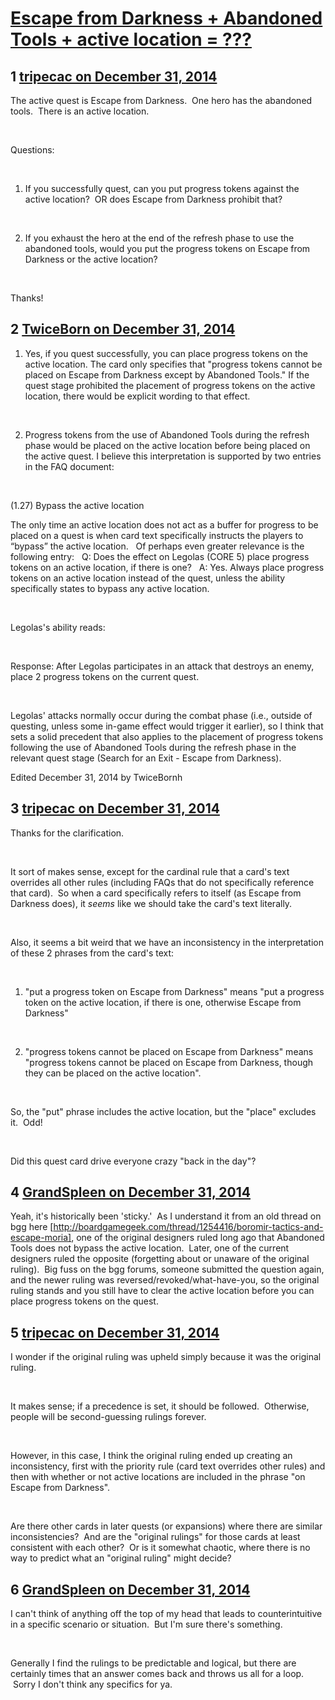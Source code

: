 # [Escape from Darkness + Abandoned Tools + active location = ???](https://community.fantasyflightgames.com/topic/130343-escape-from-darkness-abandoned-tools-active-location/)

## 1 [tripecac on December 31, 2014](https://community.fantasyflightgames.com/topic/130343-escape-from-darkness-abandoned-tools-active-location/?do=findComment&comment=1386978)

The active quest is Escape from Darkness.  One hero has the abandoned tools.  There is an active location.

 

Questions:

 

1) If you successfully quest, can you put progress tokens against the active location?  OR does Escape from Darkness prohibit that?

 

2) If you exhaust the hero at the end of the refresh phase to use the abandoned tools, would you put the progress tokens on Escape from Darkness or the active location?

 

Thanks!

## 2 [TwiceBorn on December 31, 2014](https://community.fantasyflightgames.com/topic/130343-escape-from-darkness-abandoned-tools-active-location/?do=findComment&comment=1387236)

1) Yes, if you quest successfully, you can place progress tokens on the active location. The card only specifies that "progress tokens cannot be placed on Escape from Darkness except by Abandoned Tools." If the quest stage prohibited the placement of progress tokens on the active location, there would be explicit wording to that effect.

 

2) Progress tokens from the use of Abandoned Tools during the refresh phase would be placed on the active location before being placed on the active quest. I believe this interpretation is supported by two entries in the FAQ document:

 

(1.27) Bypass the active location

The only time an active location does not act as a
buffer for progress to be placed on a quest is when card
text specifically instructs the players to “bypass” the
active location.
 
Of perhaps even greater relevance is the following entry:
 
Q: Does the effect on Legolas (CORE 5) place progress
tokens on an active location, if there is one?
 
A: Yes. Always place progress tokens on an active
location instead of the quest, unless the ability
specifically states to bypass any active location.

 

Legolas's ability reads: 

 

Response: After Legolas participates in an attack that destroys an enemy, place 2 progress tokens on the current quest.

 

Legolas' attacks normally occur during the combat phase (i.e., outside of questing, unless some in-game effect would trigger it earlier), so I think that sets a solid precedent that also applies to the placement of progress tokens following the use of Abandoned Tools during the refresh phase in the relevant quest stage (Search for an Exit - Escape from Darkness).

Edited December 31, 2014 by TwiceBornh

## 3 [tripecac on December 31, 2014](https://community.fantasyflightgames.com/topic/130343-escape-from-darkness-abandoned-tools-active-location/?do=findComment&comment=1387599)

Thanks for the clarification.

 

It sort of makes sense, except for the cardinal rule that a card's text overrides all other rules (including FAQs that do not specifically reference that card).  So when a card specifically refers to itself (as Escape from Darkness does), it *seems* like we should take the card's text literally.

 

Also, it seems a bit weird that we have an inconsistency in the interpretation of these 2 phrases from the card's text:

 

1) "put a progress token on Escape from Darkness" means "put a progress token on the active location, if there is one, otherwise Escape from Darkness"

 

2) "progress tokens cannot be placed on Escape from Darkness" means "progress tokens cannot be placed on Escape from Darkness, though they can be placed on the active location".

 

So, the "put" phrase includes the active location, but the "place" excludes it.  Odd!

 

Did this quest card drive everyone crazy "back in the day"?

## 4 [GrandSpleen on December 31, 2014](https://community.fantasyflightgames.com/topic/130343-escape-from-darkness-abandoned-tools-active-location/?do=findComment&comment=1387618)

Yeah, it's historically been 'sticky.'  As I understand it from an old thread on bgg here [http://boardgamegeek.com/thread/1254416/boromir-tactics-and-escape-moria], one of the original designers ruled long ago that Abandoned Tools does not bypass the active location.  Later, one of the current designers ruled the opposite (forgetting about or unaware of the original ruling).  Big fuss on the bgg forums, someone submitted the question again, and the newer ruling was reversed/revoked/what-have-you, so the original ruling stands and you still have to clear the active location before you can place progress tokens on the quest.

## 5 [tripecac on December 31, 2014](https://community.fantasyflightgames.com/topic/130343-escape-from-darkness-abandoned-tools-active-location/?do=findComment&comment=1387800)

I wonder if the original ruling was upheld simply because it was the original ruling. 

 

It makes sense; if a precedence is set, it should be followed.  Otherwise, people will be second-guessing rulings forever.

 

However, in this case, I think the original ruling ended up creating an inconsistency, first with the priority rule (card text overrides other rules) and then with whether or not active locations are included in the phrase "on Escape from Darkness".

 

Are there other cards in later quests (or expansions) where there are similar inconsistencies?  And are the "original rulings" for those cards at least consistent with each other?  Or is it somewhat chaotic, where there is no way to predict what an "original ruling" might decide?

## 6 [GrandSpleen on December 31, 2014](https://community.fantasyflightgames.com/topic/130343-escape-from-darkness-abandoned-tools-active-location/?do=findComment&comment=1388111)

I can't think of anything off the top of my head that leads to counterintuitive in a specific scenario or situation.  But I'm sure there's something.

 

Generally I find the rulings to be predictable and logical, but there are certainly times that an answer comes back and throws us all for a loop.  Sorry I don't think any specifics for ya.

